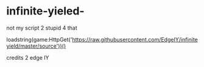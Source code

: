 # infinite-yieled-
not my script 2 stupid 4 that

loadstring(game:HttpGet('https://raw.githubusercontent.com/EdgeIY/infiniteyield/master/source'))()

credits 2 edge IY  
